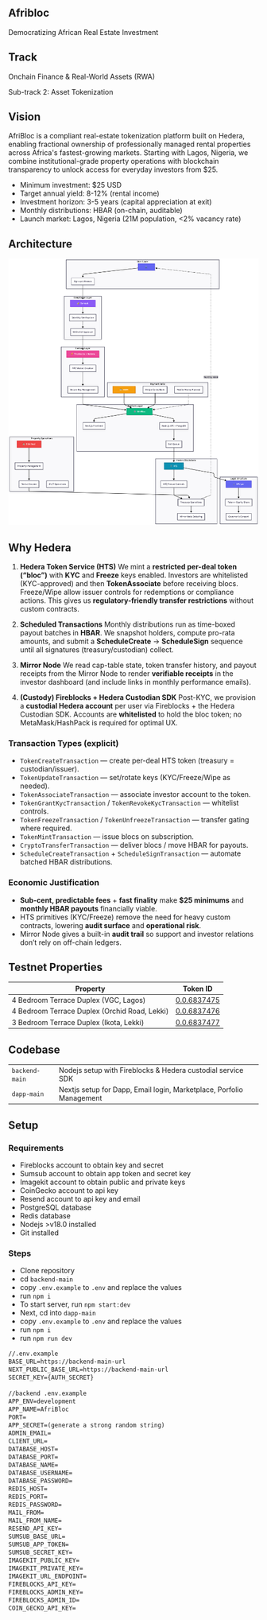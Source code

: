 ## Afribloc

Democratizing African Real Estate Investment

## Track

Onchain Finance & Real-World Assets (RWA)

Sub-track 2: Asset Tokenization

## Vision

AfriBloc is a compliant real-estate tokenization platform built on Hedera, enabling fractional ownership of professionally managed rental properties across Africa's fastest-growing markets. Starting with Lagos, Nigeria, we combine institutional-grade property operations with blockchain transparency to unlock access for everyday investors from $25.

- Minimum investment: $25 USD
- Target annual yield: 8-12% (rental income)
- Investment horizon: 3-5 years (capital appreciation at exit)
- Monthly distributions: HBAR (on-chain, auditable)
- Launch market: Lagos, Nigeria (21M population, <2% vacancy rate)

## Architecture

![afribloc-arch](/img/afribloc-arch.png)

## Why Hedera

1. **Hedera Token Service (HTS)**
   We mint a **restricted per-deal token (“bloc”)** with **KYC** and **Freeze** keys enabled. Investors are whitelisted (KYC-approved) and then **TokenAssociate** before receiving blocs. Freeze/Wipe allow issuer controls for redemptions or compliance actions. This gives us **regulatory-friendly transfer restrictions** without custom contracts.

2. **Scheduled Transactions**
   Monthly distributions run as time-boxed payout batches in **HBAR**. We snapshot holders, compute pro-rata amounts, and submit a **ScheduleCreate** → **ScheduleSign** sequence until all signatures (treasury/custodian) collect.

3. **Mirror Node**
   We read cap-table state, token transfer history, and payout receipts from the Mirror Node to render **verifiable receipts** in the investor dashboard (and include links in monthly performance emails).

4. **(Custody) Fireblocks + Hedera Custodian SDK**
   Post-KYC, we provision a **custodial Hedera account** per user via Fireblocks + the Hedera Custodian SDK. Accounts are **whitelisted** to hold the bloc token; no MetaMask/HashPack is required for optimal UX.

### Transaction Types (explicit)

- `TokenCreateTransaction` — create per-deal HTS token (treasury = custodian/issuer).
- `TokenUpdateTransaction` — set/rotate keys (KYC/Freeze/Wipe as needed).
- `TokenAssociateTransaction` — associate investor account to the token.
- `TokenGrantKycTransaction` / `TokenRevokeKycTransaction` — whitelist controls.
- `TokenFreezeTransaction` / `TokenUnfreezeTransaction` — transfer gating where required.
- `TokenMintTransaction` — issue blocs on subscription.
- `CryptoTransferTransaction` — deliver blocs / move HBAR for payouts.
- `ScheduleCreateTransaction` + `ScheduleSignTransaction` — automate batched HBAR distributions.

### Economic Justification

- **Sub-cent, predictable fees** + **fast finality** make **$25 minimums** and **monthly HBAR payouts** financially viable.
- HTS primitives (KYC/Freeze) remove the need for heavy custom contracts, lowering **audit surface** and **operational risk**.
- Mirror Node gives a built-in **audit trail** so support and investor relations don’t rely on off-chain ledgers.

## Testnet Properties

| Property                                      | Token ID                                                     |
| --------------------------------------------- | ------------------------------------------------------------ |
| 4 Bedroom Terrace Duplex (VGC, Lagos)         | [0.0.6837475](https://hashscan.io/testnet/token/0.0.6837475) |
| 4 Bedroom Terrace Duplex (Orchid Road, Lekki) | [0.0.6837476](https://hashscan.io/testnet/token/0.0.6837476) |
| 3 Bedroom Terrace Duplex (Ikota, Lekki)       | [0.0.6837477](https://hashscan.io/testnet/token/0.0.6837477) |

## Codebase

|                |                                                                      |
| -------------- | -------------------------------------------------------------------- |
| `backend-main` | Nodejs setup with Fireblocks & Hedera custodial service SDK          |
| `dapp-main`    | Nextjs setup for Dapp, Email login, Marketplace, Porfolio Management |

## Setup

### Requirements

- Fireblocks account to obtain key and secret
- Sumsub account to obtain app token and secret key
- Imagekit account to obtain public and private keys
- CoinGecko account to api key
- Resend account to api key and email
- PostgreSQL database
- Redis database
- Nodejs >v18.0 installed
- Git installed

### Steps

- Clone repository
- cd `backend-main`
- copy `.env.example` to `.env` and replace the values
- run `npm i`
- To start server, run `npm start:dev`
- Next, cd into `dapp-main`
- copy `.env.example` to `.env` and replace the values
- run `npm i`
- run `npm run dev`

```
//.env.example
BASE_URL=https://backend-main-url
NEXT_PUBLIC_BASE_URL=https://backend-main-url
SECRET_KEY={AUTH_SECRET}

//backend .env.example
APP_ENV=development
APP_NAME=AfriBloc
PORT=
APP_SECRET=(generate a strong random string)
ADMIN_EMAIL=
CLIENT_URL=
DATABASE_HOST=
DATABASE_PORT=
DATABASE_NAME=
DATABASE_USERNAME=
DATABASE_PASSWORD=
REDIS_HOST=
REDIS_PORT=
REDIS_PASSWORD=
MAIL_FROM=
MAIL_FROM_NAME=
RESEND_API_KEY=
SUMSUB_BASE_URL=
SUMSUB_APP_TOKEN=
SUMSUB_SECRET_KEY=
IMAGEKIT_PUBLIC_KEY=
IMAGEKIT_PRIVATE_KEY=
IMAGEKIT_URL_ENDPOINT=
FIREBLOCKS_API_KEY=
FIREBLOCKS_ADMIN_KEY=
FIREBLOCKS_ADMIN_ID=
COIN_GECKO_API_KEY=
```

